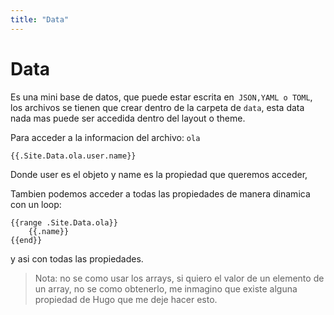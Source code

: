 ```yaml
---
title: "Data"
---
```


# Data

Es una mini base de datos, que puede estar escrita en` JSON,YAML o TOML`, los archivos se tienen que crear dentro de la carpeta de `data`, esta data nada mas puede ser accedida dentro del layout o theme.

Para acceder a la informacion del archivo: `ola`

```hugo
{{.Site.Data.ola.user.name}}
```

Donde user es el objeto y name es la propiedad que queremos acceder,

Tambien podemos acceder a todas las propiedades de manera dinamica con un loop:

```hugo
{{range .Site.Data.ola}}
    {{.name}}
{{end}}
```

y asi con todas las propiedades.

> Nota: no se como usar los arrays, si quiero el valor de un elemento de un array, no se como obtenerlo, me inmagino que existe alguna propiedad de Hugo que me deje hacer esto.
